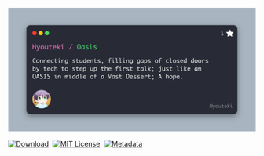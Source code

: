 ![OASIS banner image](https://github.com/Hyouteki/Oasis/blob/main/oasis_banner_image.jpg)

[![Download][download-shield]][download-url]&nbsp;
[![MIT License][license-shield]][license-url]&nbsp;
[![Metadata][metadata-shield]][metadata-url]

[license-shield]: https://img.shields.io/github/license/hyouteki/Oasis.svg?style=for-the-badge
[license-url]: https://github.com/hyouteki/Oasis/blob/master/LICENSE.md
[download-shield]: https://img.shields.io/badge/Click%20to%20download%20the-Oasis-purple?style=for-the-badge
[download-url]: https://github.com/Hyouteki/Oasis/raw/main/Oasis.apk
[metadata-shield]: https://img.shields.io/badge/Metadata-red?style=for-the-badge
[metadata-url]: https://github.com/Hyouteki/Oasis/raw/main/output-metadata.json
